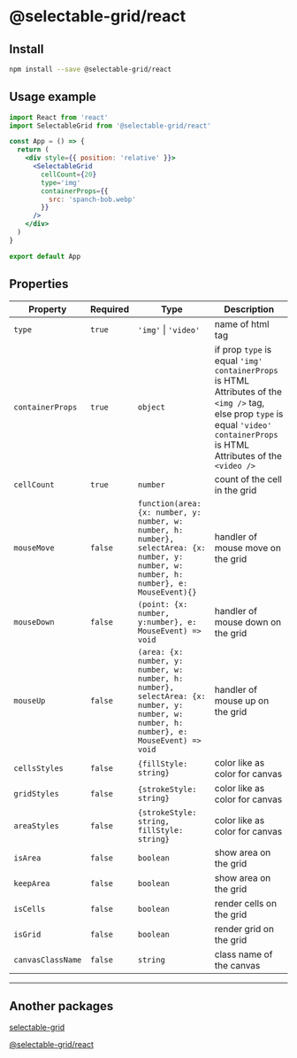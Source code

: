 # @selectable-grid/react

## Install

```bash
npm install --save @selectable-grid/react
```

## Usage example

```jsx
import React from 'react'
import SelectableGrid from '@selectable-grid/react'

const App = () => {
  return (
    <div style={{ position: 'relative' }}>
      <SelectableGrid
        cellCount={20}
        type='img'
        containerProps={{
          src: 'spanch-bob.webp'
        }}
      />
    </div>
  )
}

export default App
```

## Properties

| Property | Required | Type | Description |
|----------|----------|------|-------------|
| `type` | `true` | `'img'` \| `'video'` | name of html tag |
| `containerProps` | `true` | `object` | if prop `type` is equal `'img'` `containerProps` is HTML Attributes of the `<img />` tag, else prop `type` is equal `'video'` `containerProps` is HTML Attributes of the `<video />` |
| `cellCount` | `true` | `number` | count of the cell in the grid |
| `mouseMove` | `false` | `function(area: {x: number, y: number, w: number, h: number}, selectArea: {x: number, y: number, w: number, h: number}, e: MouseEvent){}` | handler of mouse move on the grid |
| `mouseDown` | `false` | `(point: {x: number, y:number}, e: MouseEvent) => void` | handler of mouse down on the grid |
| `mouseUp` | `false` | `(area: {x: number, y: number, w: number, h: number}, selectArea: {x: number, y: number, w: number, h: number}, e: MouseEvent) => void` | handler of mouse up on the grid |
| `cellsStyles` | `false` | `{fillStyle: string}` | color like as color for canvas |
| `gridStyles` | `false` | `{strokeStyle: string}` | color like as color for canvas |
| `areaStyles` | `false` | `{strokeStyle: string, fillStyle: string}` | color like as color for canvas |
| `isArea` | `false` | `boolean` | show area on the grid |
| `keepArea` | `false` | `boolean` | show area on the grid |
| `isCells` | `false` | `boolean` | render cells on the grid |
| `isGrid` | `false` | `boolean` | render grid on the grid |
| `canvasClassName` | `false` | `string` | class name of the canvas |

* * *

## Another packages

[selectable-grid](https://github.com/Pisyukaev/selectable-grid/tree/main/packages/selectable-grid)

[@selectable-grid/react](https://github.com/Pisyukaev/selectable-grid/tree/main/packages/vue)
